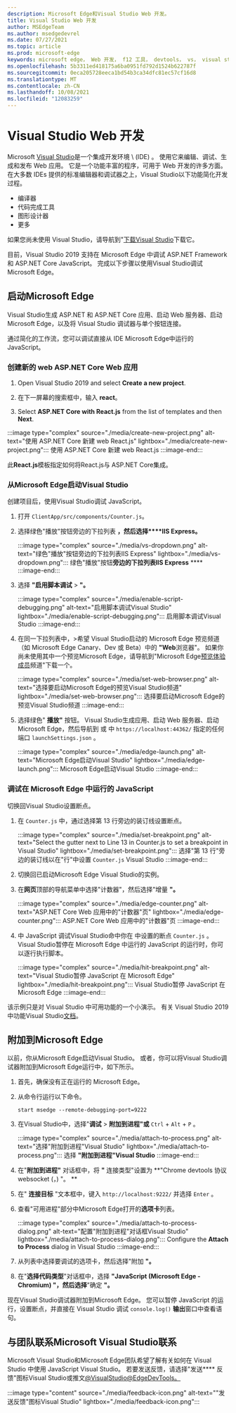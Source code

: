 ```yaml
---
description: Microsoft Edge和Visual Studio Web 开发。
title: Visual Studio Web 开发
author: MSEdgeTeam
ms.author: msedgedevrel
ms.date: 07/27/2021
ms.topic: article
ms.prod: microsoft-edge
keywords: microsoft edge， Web 开发， f12 工具， devtools， vs， visual studio， 调试器
ms.openlocfilehash: 5b3311ed418175a6ba0951fd792d1524b622787f
ms.sourcegitcommit: 0eca205728eeca1bd54b3ca34dfc81ec57cf16d8
ms.translationtype: MT
ms.contentlocale: zh-CN
ms.lasthandoff: 10/08/2021
ms.locfileid: "12083259"
---
```

# <a name="visual-studio-for-web-development"></a>Visual Studio Web 开发

Microsoft [Visual Studio][MicrosoftVisualstudioVs]是一个集成开发环境 \ (IDE\) 。   使用它来编辑、调试、生成和发布 Web 应用。  它是一个功能丰富的程序，可用于 Web 开发的许多方面。  在大多数 IDEs 提供的标准编辑器和调试器之上，Visual Studio以下功能简化开发过程。

*   编译器
*   代码完成工具
*   图形设计器
*   更多

如果您尚未使用 Visual Studio，请导航到"[下载Visual Studio][MicrosoftVisualstudioDownloads]下载它。

目前，Visual Studio 2019 支持在 Microsoft Edge 中调试 ASP.NET Framework 和 ASP.NET Core JavaScript。  完成以下步骤以使用Visual Studio调试Microsoft Edge。

## <a name="launch-microsoft-edge"></a>启动Microsoft Edge

Visual Studio生成 ASP.NET 和 ASP.NET Core 应用、启动 Web 服务器、启动 Microsoft Edge，以及将 Visual Studio 调试器与单个按钮连接。

通过简化的工作流，您可以调试直接从 IDE Microsoft Edge中运行的 JavaScript。

### <a name="create-a-new-aspnet-core-web-app"></a>创建新的 web ASP.NET Core Web 应用

1.  Open Visual Studio 2019 and select **Create a new project**.

1.  在下一屏幕的搜索框中，输入 **react**。

1.  Select **ASP.NET Core with React.js** from the list of templates and then **Next**.

:::image type="complex" source="./media/create-new-project.png" alt-text="使用 ASP.NET Core 新建 web React.js" lightbox="./media/create-new-project.png":::
   使用 ASP.NET Core 新建 web React.js
:::image-end:::

此**React.js**模板指定如何将React.js与 ASP.NET Core集成。

### <a name="launch-microsoft-edge-from-visual-studio"></a>从Microsoft Edge启动Visual Studio

创建项目后，使用Visual Studio调试 JavaScript。

1.  打开 `ClientApp/src/components/Counter.js`。

1.  选择绿色"播放"按钮旁边的下拉列表 **，然后选择****IIS Express。**

    :::image type="complex" source="./media/vs-dropdown.png" alt-text="绿色&quot;播放&quot;按钮旁边的下拉列表IIS Express" lightbox="./media/vs-dropdown.png":::
       绿色"播放"按钮**旁边的下拉列表IIS Express** ****
    :::image-end:::

1.  选择 **"启用脚本调试**  >  **"。**

    :::image type="complex" source="./media/enable-script-debugging.png" alt-text="启用脚本调试Visual Studio" lightbox="./media/enable-script-debugging.png":::
       启用脚本调试Visual Studio
    :::image-end:::

1.  在同一下拉列表中，>希望 Visual Studio启动的 Microsoft Edge 预览频道（如 Microsoft Edge Canary、Dev 或 Beta）中的 **"Web**浏览器"。  如果你尚未使用其中一个预览Microsoft Edge，请导航到"Microsoft Edge[预览体验成员][MicrosoftedgeinsiderDownload]频道"下载一个。

    :::image type="complex" source="./media/set-web-browser.png" alt-text="选择要启动Microsoft Edge的预览Visual Studio频道" lightbox="./media/set-web-browser.png":::
       选择要启动Microsoft Edge的预览Visual Studio频道
    :::image-end:::

1.  选择绿色" **播放"** 按钮。  Visual Studio生成应用、启动 Web 服务器、启动 Microsoft Edge，然后导航到 或 中 `https://localhost:44362/` 指定的任何端口 `launchSettings.json` 。

    :::image type="complex" source="./media/edge-launch.png" alt-text="Microsoft Edge启动Visual Studio" lightbox="./media/edge-launch.png":::
       Microsoft Edge启动Visual Studio
    :::image-end:::

### <a name="debug-javascript-running-in-microsoft-edge"></a>调试在 Microsoft Edge 中运行的 JavaScript

切换回Visual Studio设置断点。

1.  在 `Counter.js` 中，通过选择第 13 行旁边的装订线设置断点。

    :::image type="complex" source="./media/set-breakpoint.png" alt-text="Select the gutter next to Line 13 in Counter.js to set a breakpoint in Visual Studio" lightbox="./media/set-breakpoint.png":::
       选择"第 13 行"旁边的装订线以在"行"中设置 `Counter.js` Visual Studio
    :::image-end:::

1.  切换回已启动Microsoft Edge Visual Studio的实例。

1.  在**网页**顶部的导航菜单中选择"计数器"，然后选择"增量 **"。**

    :::image type="complex" source="./media/edge-counter.png" alt-text="ASP.NET Core Web 应用中的&quot;计数器&quot;页" lightbox="./media/edge-counter.png":::
       ASP.NET Core Web 应用中的"计数器"页
    :::image-end:::

1.  中 JavaScript 调试Visual Studio命中你在 中设置的断点 `Counter.js` 。  Visual Studio暂停在 Microsoft Edge 中运行的 JavaScript 的运行时，你可以逐行执行脚本。

    :::image type="complex" source="./media/hit-breakpoint.png" alt-text="Visual Studio暂停 JavaScript 在 Microsoft Edge" lightbox="./media/hit-breakpoint.png":::
       Visual Studio暂停 JavaScript 在 Microsoft Edge
    :::image-end:::

该示例只是对 Visual Studio 中可用功能的一个小演示。  有关 Visual Studio 2019 中功能Visual Studio[文档][VisualStudioWindowsIndex]。

## <a name="attach-to-microsoft-edge"></a>附加到Microsoft Edge

以前，你从Microsoft Edge启动Visual Studio。  或者，你可以将Visual Studio调试器附加到Microsoft Edge运行中，如下所示。

1.  首先，确保没有正在运行的 Microsoft Edge。

1.  从命令行运行以下命令。

    ```console
    start msedge --remote-debugging-port=9222
    ```

1.  在Visual Studio中，选择"**调试**  >  **附加到进程"或** `Ctrl` + `Alt` + `P` 。

    :::image type="complex" source="./media/attach-to-process.png" alt-text="选择&quot;附加到进程&quot;Visual Studio" lightbox="./media/attach-to-process.png":::
       选择 **"附加到进程"Visual Studio**
    :::image-end:::

1.  在"**附加到进程"** 对话框中，将 **"** 连接类型"设置为 **"Chrome devtools 协议 websocket (，) "。 **

1.  在" **连接目标** "文本框中，键入 `http://localhost:9222/` 并选择 `Enter` 。

1.  查看"可用进程"部分中Microsoft Edge打开的**选项卡**列表。

    :::image type="complex" source="./media/attach-to-process-dialog.png" alt-text="配置&quot;附加到进程&quot;对话框Visual Studio" lightbox="./media/attach-to-process-dialog.png":::
       Configure the **Attach to Process** dialog in Visual Studio
    :::image-end:::

1.  从列表中选择要调试的选项卡，然后选择"附加 **"。**

1.  在"**选择代码类型**"对话框中，选择 **"JavaScript (Microsoft Edge - Chromium) "，然后选择**"确定 **"。**

现在Visual Studio调试器附加到Microsoft Edge。  您可以暂停 JavaScript 的运行，设置断点，并直接在 Visual Studio 调试 `console.log()` **输出**窗口中查看语句。


<!-- ====================================================================== -->
## <a name="getting-in-touch-with-the-microsoft-visual-studio-team"></a>与团队联系Microsoft Visual Studio联系

Microsoft Visual Studio和Microsoft Edge团队希望了解有关如何在 Visual Studio 中使用 JavaScript Visual Studio。  若要发送反馈，请选择"发送**** 反馈"图标Visual Studio或推文[@VisualStudio@EdgeDevTools。][TwitterIntentTweetViualstudioEdgdevtools]

:::image type="content" source="./media/feedback-icon.png" alt-text="&quot;发送反馈&quot;图标Visual Studio" lightbox="./media/feedback-icon.png":::


<!-- ====================================================================== -->
<!-- links -->
<!-- external links -->
[VisualStudioWindowsIndex]: /visualstudio/windows/index "Visual Studio文档|Microsoft Docs"

[MicrosoftVisualstudioDownloads]: https://visualstudio.microsoft.com/downloads "下载Visual Studio"
[MicrosoftVisualstudioVs]: https://visualstudio.microsoft.com/vs "Visual StudioIDE"

[MicrosoftedgeinsiderDownload]: https://www.microsoftedgeinsider.com/download "下载 Microsoft Edge 预览体验成员频道"

[TwitterIntentTweetViualstudioEdgdevtools]: https://twitter.com/intent/tweet?text=@VisualStudio+@EdgeDevTools "推文@VisualStudio和@EdgeDevTools |Twitter"
